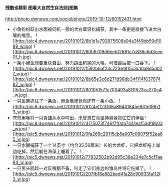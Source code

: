 #### 残酷也精彩 图看大自然生存法则[图集
http://photo.dwnews.com/social/photo/2019-10-12/60152431.html
- 小鱼纷纷跃出水面被伺机一旁的大白鹭轻松捕获，其中一条更是直接飞进大白鹭的嘴里。
![(http://pic4.dwnews.net/20191012/8b1d1e792875608a94a3f49bb59d1089_w.jpg)
![(http://pic8.dwnews.net/20191012/80b9709d6eebf2681c7c836c6d3cee0f_h.jpg)
- 一条小鲦鱼想要重获自由，努力跳出鹈鹕的大嘴，可惜最后被一口吞下。
![(http://pic8.dwnews.net/20191012/f592b6af23c723e1815c3c10a9d5d027_w.jpg)
![(http://pic4.dwnews.net/20191012/8b65e3c6d271d98db34f114f83787482_w.jpg)
![(http://pic6.dwnews.net/20191012/801051571e70ff403a8f19f73ca270c4_w.jpg)
- 一只鱼鹰抓住了一条鱼，而鱼嘴里竟然还有一条小鱼。
![(http://pic8.dwnews.net/20191012/6124eff23168a89431845e931e1997f3_w.jpg)
- 苍鹭用喙将一只青蛙从水中叼出，未曾想它竟坚持紧紧抓住它的伴侣
![(http://pic8.dwnews.net/20191012/4175073f746f7f0da7441eaf53df9b03_w.jpg)
![(http://pic5.dwnews.net/20191012/0fa269c29115cb5a007c09075f52ea65_w.jpg)
- 一只水獭捕获了一个14英寸（约合35.56厘米）长的大龙虾，它把龙虾拖上岸边吃掉，然后躺在海藻上睡着了。
![(http://pic5.dwnews.net/20191012/77832502b92d95c38e234e7c5cf7ae84_w.jpg)
- 一只黑头鸥趁一对反嘴鹬不备，叼走了它们身边的雏鸟并将它吃掉了。
![(http://pic5.dwnews.net/20191012/207fb18e882bed41a28c90933fa112f3_w.jpg)
